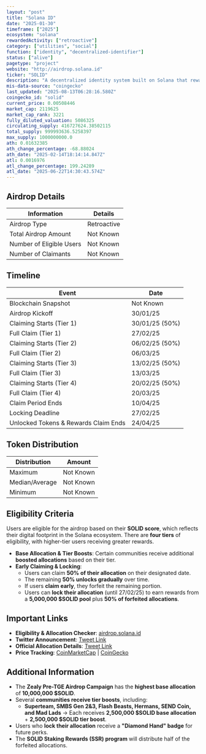 ```yaml
---
layout: "post"
title: "Solana ID"
date: "2025-01-30"
timeframe: ["2025"]
ecosystem: "solana"
rewardedActivity: ["retroactive"]
category: ["utilities", "social"]
function: ["identity", "decentralized-identifier"]
status: ["alive"]
pagetype: "project"
website: "http://airdrop.solana.id"
ticker: "SOLID"
description: "A decentralized identity system built on Solana that rewards users based on their on-chain activity."
mis-data-source: "coingecko"
last_updated: "2025-08-13T06:28:16.580Z"
coingecko_id: "solid"
current_price: 0.00508446
market_cap: 2119625
market_cap_rank: 3221
fully_diluted_valuation: 5086325
circulating_supply: 416727624.38502115
total_supply: 999993636.5258397
max_supply: 1000000000.0
ath: 0.01632385
ath_change_percentage: -68.88024
ath_date: "2025-02-14T18:14:14.847Z"
atl: 0.0016976
atl_change_percentage: 199.24289
atl_date: "2025-06-22T14:30:43.574Z"
---
```


## Airdrop Details

| Information              | Details     |
| ------------------------ | ----------- |
| Airdrop Type             | Retroactive |
| Total Airdrop Amount     | Not Known   |
| Number of Eligible Users | Not Known   |
| Number of Claimants      | Not Known   |

## Timeline

| Event                                | Date           |
| ------------------------------------ | -------------- |
| Blockchain Snapshot                  | Not Known      |
| Airdrop Kickoff                      | 30/01/25       |
| Claiming Starts (Tier 1)             | 30/01/25 (50%) |
| Full Claim (Tier 1)                  | 27/02/25       |
| Claiming Starts (Tier 2)             | 06/02/25 (50%) |
| Full Claim (Tier 2)                  | 06/03/25       |
| Claiming Starts (Tier 3)             | 13/02/25 (50%) |
| Full Claim (Tier 3)                  | 13/03/25       |
| Claiming Starts (Tier 4)             | 20/02/25 (50%) |
| Full Claim (Tier 4)                  | 20/03/25       |
| Claim Period Ends                    | 10/04/25       |
| Locking Deadline                     | 27/02/25       |
| Unlocked Tokens & Rewards Claim Ends | 24/04/25       |

## Token Distribution

| Distribution   | Amount    |
| -------------- | --------- |
| Maximum        | Not Known |
| Median/Average | Not Known |
| Minimum        | Not Known |

## Eligibility Criteria

Users are eligible for the airdrop based on their **SOLID score**, which reflects their digital footprint in the Solana ecosystem. There are **four tiers** of eligibility, with higher-tier users receiving greater rewards.

- **Base Allocation & Tier Boosts**: Certain communities receive additional **boosted allocations** based on their tier.
- **Early Claiming & Locking**:
  - Users can claim **50% of their allocation** on their designated date.
  - The remaining **50% unlocks gradually** over time.
  - If users **claim early**, they forfeit the remaining portion.
  - Users can **lock their allocation** (until 27/02/25) to earn rewards from a **5,000,000 $SOLID pool** plus **50% of forfeited allocations**.

## Important Links

- **Eligibility & Allocation Checker**: [airdrop.solana.id](http://airdrop.solana.id)
- **Twitter Announcement**: [Tweet Link](https://x.com/solanaidentity/status/1879532906584158374)
- **Official Allocation Details**: [Tweet Link](https://x.com/solanaidentity/status/1880646635430216137)
- **Price Tracking**: [CoinMarketCap](https://coinmarketcap.com/currencies/solana-id) | [CoinGecko](https://www.coingecko.com/en/coins/solana-id)

## Additional Information

- The **Zealy Pre-TGE Airdrop Campaign** has the **highest base allocation** of **10,000,000 $SOLID**.
- Several **communities receive tier boosts**, including:
  - **Superteam, SMBS Gen 2&3, Flash Beasts, Hermans, SEND Coin, and Mad Lads** → Each receives **2,500,000 $SOLID base allocation** + **2,500,000 $SOLID tier boost**.
- Users who **lock their allocation** receive a **"Diamond Hand" badge** for future perks.
- The **SOLID Staking Rewards (SSR) program** will distribute half of the forfeited allocations.